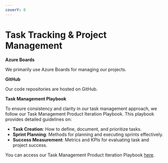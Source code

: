 ```yaml
---
coverY: 0
---
```


# Task Tracking & Project Management

**Azure Boards**

We primarily use Azure Boards for managing our projects.

**GitHub**

Our code repositories are hosted on GitHub.

**Task Management Playbook**

To ensure consistency and clarity in our task management approach, we follow our Task Management Product Iteration Playbook. This playbook provides detailed guidelines on:

* **Task Creation**: How to define, document, and prioritize tasks.
* **Sprint Planning**: Methods for planning and executing sprints effectively.
* **Success Measurement**: Metrics and KPIs for evaluating task and project success.

You can access our Task Management Product Iteration Playbook [here](../product-iteration-playbook/).

